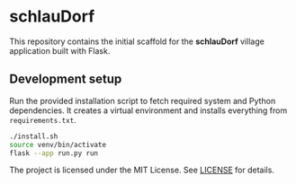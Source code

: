 # schlauDorf

This repository contains the initial scaffold for the **schlauDorf** village application built with Flask.

## Development setup

Run the provided installation script to fetch required system and Python
dependencies. It creates a virtual environment and installs everything from
`requirements.txt`.

```bash
./install.sh
source venv/bin/activate
flask --app run.py run
```

The project is licensed under the MIT License. See [LICENSE](LICENSE) for
details.
